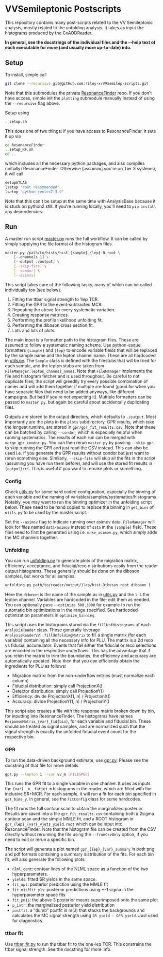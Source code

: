 # VVSemileptonic Postscripts

This repository contains many post-scripts related to the VV Semileptonic analysis, mostly related to the unfolding analysis. It takes as input the histograms produced by the CxAODReader. 

**In general, see the docstrings of the individual files and the --help text of each executable for more (and usually more up-to-date) info.**

## Setup

To install, simple call
```sh
git clone --recursive git@github.com:riley-x/VVSemilep-scripts.git
```
Note that this submodules the private [ResonanceFinder](https://gitlab.cern.ch/atlas-phys/exot/dbl/ResonanceFinder) repo. If you don't have access, simple init the `plotting` submodule manually instead of using the `--recursive` flag above.

Setup using
```sh
. setup.sh
```
This does one of two things: if you have access to ResonanceFinder, it sets it up via 
```sh
cd ResonanceFinder
. setup_RF.sh
cd ..
```
which includes all the necessary python packages, and also compiles (initially) ResonanceFinder. 
Otherwise (assuming you're on Tier 3 systems), it will call 
```sh
setupATLAS
lsetup "root recommended"
lsetup "python centos7-3.9"
```
Note that this can't be setup at the same time with AnalysisBase because it is stuck on python2 still. If you're running locally, you'll need to `pip install` any dependencies. 

## Run

A master run script [master.py](master.py) runs the full workflow. It can be called by simply supplying the file format of the histogram files. 

```sh
master.py /path/to/hists/hist_{sample}_{lep}-0.root \
    [--channels 1] \ 
    [--output ./output] \
    [--skip-fits] \
    [--condor] \
    [--asimov] 
```

This script takes care of the following tasks, many of which can be called individually too (see below).

1. Fitting the ttbar signal strength to 1lep TCR.
2. Fitting the GPR to the event-subtracted MCR.
3. Repeating the above for every systematic variation.
4. Creating response matrices.
5. Performing the profile likelihood unfolding fit.
6. Performing the diboson cross section fit.
7. Lots and lots of plots.

The main input is a formatter path to the histogram files. These are assumed to follow a systematic naming scheme. Use python-esque formatters `{sample}` and `{lep}` to encode variable fields that will be replaced by the sample name and the lepton channel name. These are all hardcoded in [utils.py](utils.py). The `Sample` class is defined with the filestubs that will be tried for each sample, and the lepton stubs are taken from `FileManager.lepton_channel_names`. Note that `FileManager` implements the file and histogram fetcher and is used throughout. Be careful to not duplicate files; the script will greedily try every possible combination of names and will add them together if multiple are found (good for when you have separate files that need to be added anyways, like different campaigns. But bad if you're not expecting it). Multiple formatters can be passed to `master.py`, but again be careful about accidentally duplicating files.

Outputs are stored to the output directory, which defaults to `./output`. Most importantly are the plots in the `plots` subdirectory. GPR results, which take the longest runtime, are stored in `gpr/gpr_fit_results.csv`. Note that these can be batched by calling `--condor`, which is especially helpful when running systematics. The results of each run can be merged with `merge_gpr_condor.py`. You can then rerun `master.py` by passing `--skip-gpr` to skip running the GPR and just read the CSV instead. This can also be used i.e. if you generate the GPR results without condor but just want to rerun something else. Similarly, `--skip-fits` will skip all the fits in the script (assuming you have run them before), and will use the stored fit results in `{output}/rf`. This is useful if you want to remake plots or something. 

### Config

Check [utils.py](utils.py) for some hard coded configuration, especially the binning of each variable and the naming of variables/samples/systematics/histograms. Notably, you may want to run the binning optimizer in the unfolding script below. These need to be hand copied to replace the binning in `get_bins` of `utils.py` to be used by the master script.

Set the `--asimov` flag to indicate running over asimov data. `FileManager` will look for files named `data-asimov` instead of `data` in the `{sample}` field. These files need to first be generated using i.e. `make_asimov.py`, which simply adds the MC channels together.


### Unfolding

You can run [unfolding.py](unfolding.py) to generate plots of the migration matrix, efficiency, acceptance, and fiducial/reco distributions easily from the reader output histograms. These generally should be done on the diboson samples, but works for all samples.

```sh
unfolding.py path/to/reader/output/1lep/hist-Diboson.root diboson 1 
```

Here the `diboson` is the name of the sample as in [utils.py](utils.py) and the `1` is the lepton channel. 
Variables are hardcoded in the file; edit them as needed. You can optionally pass `--optimize 500,3000` for example to run the automatic bin optimizations in the range specified. See hardcoded optimization parameters in `optimize_binning`.

This script uses the histograms stored via the `fillUnfHistograms` of each `AnalysisReader` class. These generally leverage `AnalysisReaderVV::fillUnfoldingMatrix` to fill a single matrix (for each variable) containing all the necessary info for PLU. The matrix is a 2d reco vs fiducial accumulator. Events that fail 
either the fiducial or reco selections are encoded in the respective underflows. 
This has the advantage that if you rebin the matrix to trim the boundaries, the
efficiency and accuracy are automatically updated. 
Note then that you can efficiently obtain the ingredients for PLU as follows:

- Migration matrix: from the non-underflow entries (must normalize each column)
- Fiducial distribution: simply call ProjectionX()
- Detector distribution: simply call ProjectionY()
- Efficiency: divide ProjectionX(1, n) / ProjectionX()
- Accuracy: divide ProjectionY(1, n) / ProjectionY()

This script also creates a file with the response matrix broken down by bin, for inputting into ResonanceFinder.
The histograms have names `ResponseMatrix_{var}_fid{bin}`, for each variable and fiducial bin. 
These should be treated as signal samples, and are normalized such that the signal strength is exactly the unfolded fiducial event count for the respective bin. 

### GPR

To run the data-driven background estimate, use [gpr.py](gpr.py). Please see the docstring of that file for more details.

```sh
gpr.py --lepton 1 --var vv_m [FILESPEC]
```
        
This runs the GPR fit to a single variable in one channel. It uses as inputs the `{var}__v__fatjet_m`
histograms in the reader, which are filled with the inclusive SR+MCR. 
For each sample, it will run a fit for each bin specified in `get_bins_y`. In general, see the `FitConfig` class for some hardcodes.

The fit runs the full contour scan to obtain the marginalized posterior. Results are saved into a file
`gpr_fit_results.csv` containing both a 2sigma contour scan and the simple MMLE fit, and a ROOT histogram in
`gpr_{lep}_{var}_vjets_yield.root` which can be input into ResonanceFinder. Note that the histogram file
can be created from the CSV directly without rerunning the fits using the `--fromCsvOnly` option, if you need to edit or rerun a specific bin.

The script will generate a plot named `gpr_{lep}_{var}_summary` in both png and pdf formats containing a summary distribution of the fits. For each bin fit, will also generate the following plots:

- `nlml_cont`: contour lines of the NLML space as a function of the two hyperparameters.
- `yields`: fitted SR yields in the same space.
- `fit_opt`: posterior prediction using the MMLE fit
- `fit_m1s`/`fit_p1s`: posterior predictions using +-1 sigma in the hyperparameter space fits
- `fit_pm1s`: the above 3 posterior means superimposed onto the same plot
- `p_intr`: the marginalized posterior yield distribution
- `postfit`: a "dumb" postfit in m(J) that stacks the backgrounds and calculates the MC signal strength using `SR yield - GPR yield`. Just used for diagnostics. 

### ttbar fit

Use [ttbar_fit.py](ttbar_fit.py) to run the ttbar fit to the one-lep TCR. This constrains the ttbar signal strength. See the docstring for more info.



